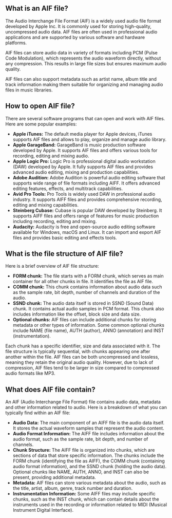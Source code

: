 ## What is an AIF file?

The Audio Interchange File Format (AIF) is a widely used audio file format developed by Apple Inc. It is commonly used for storing high-quality, uncompressed audio data. AIF files are often used in professional audio applications and are supported by various software and hardware platforms.

AIF files can store audio data in variety of formats including PCM (Pulse Code Modulation), which represents the audio waveform directly, without any compression. This results in large file sizes but ensures maximum audio quality.

AIF files can also support metadata such as artist name, album title and track information making them suitable for organizing and managing audio files in music libraries.

## How to open AIF file?

There are several software programs that can open and work with AIF files. Here are some popular examples:

- **Apple iTunes:** The default media player for Apple devices, iTunes supports AIF files and allows to play, organize and manage audio library.
- **Apple GarageBand:** GarageBand is music production software developed by Apple. It supports AIF files and offers various tools for recording, editing and mixing audio.
- **Apple Logic Pro:** Logic Pro is professional digital audio workstation (DAW) developed by Apple. It fully supports AIF files and provides advanced audio editing, mixing and production capabilities.
- **Adobe Audition:** Adobe Audition is powerful audio editing software that supports wide range of file formats including AIFF. It offers advanced editing features, effects, and multitrack capabilities.
- **Avid Pro Tools:** Pro Tools is widely used DAW in professional audio industry. It supports AIFF files and provides comprehensive recording, editing and mixing capabilities.
- **Steinberg Cubase:** Cubase is popular DAW developed by Steinberg. It supports AIFF files and offers range of features for music production including recording, editing and mixing.
- **Audacity:** Audacity is free and open-source audio editing software available for Windows, macOS and Linux. It can import and export AIF files and provides basic editing and effects tools.

## What is the file structure of AIF file?

Here is a brief overview of AIF file structure:

- **FORM chunk:** The file starts with a FORM chunk, which serves as main container for all other chunks in file. It identifies the file as AIF file.
- **COMM chunk:** This chunk contains information about audio data such as the sample rate, bit depth, number of channels and duration of the audio.
- **SSND chunk:** The audio data itself is stored in SSND (Sound Data) chunk. It contains actual audio samples in PCM format. This chunk also includes information like the offset, block size and data size.
- **Optional chunks:** AIF files can include additional chunks for storing metadata or other types of information. Some common optional chunks include NAME (file name), AUTH (author), ANNO (annotation) and INST (instrumentation).

Each chunk has a specific identifier, size and data associated with it. The file structure is typically sequential, with chunks appearing one after another within the file. AIF files can be both uncompressed and lossless, meaning they retain the original audio quality. However, due to lack of compression, AIF files tend to be larger in size compared to compressed audio formats like MP3.

## What does AIF file contain?

An AIF (Audio Interchange File Format) file contains audio data, metadata and other information related to audio. Here is a breakdown of what you can typically find within an AIF file:

- **Audio Data:** The main component of an AIFF file is the audio data itself. It stores the actual waveform samples that represent the audio content. 
- **Audio Format Information:** The AIFF file includes information about the audio format, such as the sample rate, bit depth, and number of channels. 
- **Chunk Structure:** The AIFF file is organized into chunks, which are sections of data that store specific information. The chunks include the FORM chunk (identifying the file as AIFF), the COMM chunk (containing audio format information), and the SSND chunk (holding the audio data). Optional chunks like NAME, AUTH, ANNO, and INST can also be present, providing additional metadata.
- **Metadata:** AIF files can store various metadata about the audio, such as the title, artist, album, genre, track number and duration. 
- **Instrumentation Information:** Some AIFF files may include specific chunks, such as the INST chunk, which can contain details about the instruments used in the recording or information related to MIDI (Musical Instrument Digital Interface).

